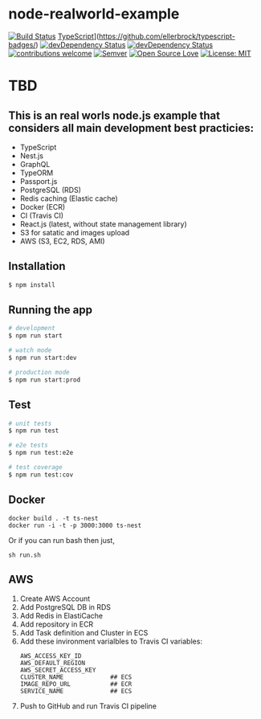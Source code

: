 # node-realworld-example

[![Build Status](https://travis-ci.org/morzhanov/node-realworld-example.svg?branch=master)](https://travis-ci.org/morzhanov/node-realworld-example)
[TypeScript](https://badges.frapsoft.com/typescript/version/typescript-next.svg?v=101)](https://github.com/ellerbrock/typescript-badges/)
[![devDependency Status](https://david-dm.org/morzhanov/node-realworld-example.svg)](https://david-dm.org/morzhanov/node-realworld-example)
[![devDependency Status](https://david-dm.org/morzhanov/node-realworld-example.svg)](https://david-dm.org/morzhanov/node-realworld-example#info=devDependencies)
[![contributions welcome](https://img.shields.io/badge/contributions-welcome-brightgreen.svg?style=flat)](https://github.com/morzhanov/node-realworld-example/issues)
[![Semver](http://img.shields.io/SemVer/2.0.0.png)](http://semver.org/spec/v2.0.0.html)
[![Open Source Love](https://badges.frapsoft.com/os/v1/open-source.png?v=103)](https://github.com/ellerbrock/open-source-badges/)
[![License: MIT](https://img.shields.io/badge/License-MIT-yellow.svg)](https://opensource.org/licenses/MIT)

# TBD

## This is an real worls node.js example that considers all main development best practicies:

* TypeScript
* Nest.js
* GraphQL
* TypeORM
* Passport.js
* PostgreSQL (RDS)
* Redis caching (Elastic cache)
* Docker (ECR)
* CI (Travis CI)
* React.js (latest, without state management library)
* S3 for satatic and images upload
* AWS (S3, EC2, RDS, AMI)

## Installation

```bash
$ npm install
```

## Running the app

```bash
# development
$ npm run start

# watch mode
$ npm run start:dev

# production mode
$ npm run start:prod
```

## Test

```bash
# unit tests
$ npm run test

# e2e tests
$ npm run test:e2e

# test coverage
$ npm run test:cov
```

## Docker

```
docker build . -t ts-nest
docker run -i -t -p 3000:3000 ts-nest
```

Or if you can run bash then just,
```
sh run.sh
```

## AWS

1. Create AWS Account
2. Add PostgreSQL DB in RDS
3. Add Redis in ElastiCache
4. Add repository in ECR
5. Add Task definition and Cluster in ECS
6. Add these invironment varialbles to Travis CI variables:
   ```
   AWS_ACCESS_KEY_ID
   AWS_DEFAULT_REGION
   AWS_SECRET_ACCESS_KEY
   CLUSTER_NAME             ## ECS
   IMAGE_REPO_URL           ## ECR
   SERVICE_NAME             ## ECS
   ```
7. Push to GitHub and run Travis CI pipeline

